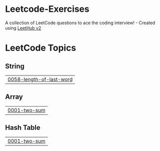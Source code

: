 # Leetcode-Exercises
A collection of LeetCode questions to ace the coding interview! - Created using [LeetHub v2](https://github.com/arunbhardwaj/LeetHub-2.0)

<!---LeetCode Topics Start-->
# LeetCode Topics
## String
|  |
| ------- |
| [0058-length-of-last-word](https://github.com/electraVee/Leetcode-Exercises/tree/master/0058-length-of-last-word) |
## Array
|  |
| ------- |
| [0001-two-sum](https://github.com/electraVee/Leetcode-Exercises/tree/master/0001-two-sum) |
## Hash Table
|  |
| ------- |
| [0001-two-sum](https://github.com/electraVee/Leetcode-Exercises/tree/master/0001-two-sum) |
<!---LeetCode Topics End-->